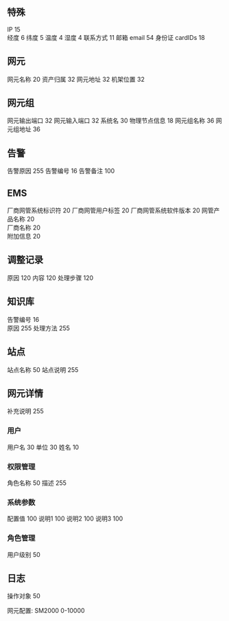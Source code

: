 ## 特殊
IP  15  
经度 6 
纬度  5 
温度 4 
湿度 4 
联系方式 11
邮箱 email 54
身份证 cardIDs 18 
## 网元 
网元名称  20
资产归属  32
网元地址  32
机架位置  32
## 网元组
网元输出端口 32
网元输入端口 32
系统名	 30
物理节点信息  18
网元组名称  36
网元组地址  36
## 告警
告警原因  255 
告警编号  16 
告警备注  100 
## EMS 
厂商网管系统标识符	 20
厂商网管用户标签	 20
厂商网管系统软件版本 20
网管产品名称  20	 
厂商名称  20	 
附加信息 	20
## 调整记录
原因  120 
内容  120 
处理步骤  120 
## 知识库 
告警编号  16  
原因  255 
处理方法  255 
## 站点 
站点名称  50 
站点说明  255 
## 网元详情
补充说明 255
### 用户
用户名  30 
单位  30 
姓名  10 
### 权限管理
角色名称  50 
描述   255
### 系统参数
配置值 100
说明1  100
说明2  100
说明3  100
### 角色管理
用户级别 50  
## 日志 
操作对象 50 



网元配置:
SM2000   0-10000